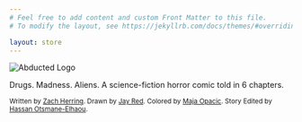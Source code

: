 ```yaml
---
# Feel free to add content and custom Front Matter to this file.
# To modify the layout, see https://jekyllrb.com/docs/themes/#overriding-theme-defaults

layout: store
---
```



<img alt="Abducted Logo" src="{{site.baseurl}}/assets/logo-splash.png" id="splash-logo">
<!-- !["Abducted" Logo]({{site.baseurl}}/assets/logo-splash.jpg) -->

<p class="typewr">Drugs. Madness. Aliens. A science-fiction horror comic told in 6 chapters.</p>
<small class="typewr gray">Written by <a href="https://www.instagram.com/zherring/" target="_blank">Zach Herring</a>. Drawn by <a href="https://www.instagram.com/jay_red_art/" target="_blank"> Jay Red</a>. Colored by <a href="https://www.instagram.com/maja_colorist/" target="_blank">Maja Opacic</a>. Story Edited by <a href="http://instagram.com/panelxpanel_/" target="_blank">Hassan Otsmane-Elhaou</a>.</small>
